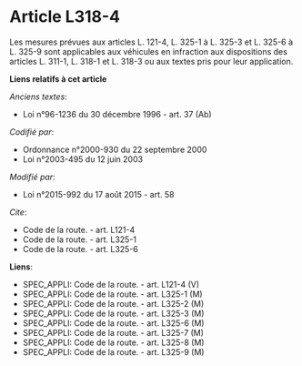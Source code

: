 # Article L318-4

Les mesures prévues aux articles L. 121-4, 
L. 325-1 à L. 325-3 et L. 325-6 à L. 325-9 sont applicables aux véhicules en infraction aux dispositions des articles L.
311-1, L. 318-1 et L. 318-3 ou aux textes pris pour leur application.

**Liens relatifs à cet article**

_Anciens textes_:

  - Loi n°96-1236 du 30 décembre 1996 - art. 37 (Ab)

_Codifié par_:

  - Ordonnance n°2000-930 du 22 septembre 2000
  - Loi n°2003-495 du 12 juin 2003

_Modifié par_:

  - Loi n°2015-992 du 17 août 2015 - art. 58

_Cite_:

  - Code de la route. - art. L121-4
  - Code de la route. - art. L325-1
  - Code de la route. - art. L325-6

**Liens**:

  - SPEC_APPLI: Code de la route. - art. L121-4 (V)
  - SPEC_APPLI: Code de la route. - art. L325-1 (M)
  - SPEC_APPLI: Code de la route. - art. L325-2 (M)
  - SPEC_APPLI: Code de la route. - art. L325-3 (M)
  - SPEC_APPLI: Code de la route. - art. L325-6 (M)
  - SPEC_APPLI: Code de la route. - art. L325-7 (M)
  - SPEC_APPLI: Code de la route. - art. L325-8 (M)
  - SPEC_APPLI: Code de la route. - art. L325-9 (M)
